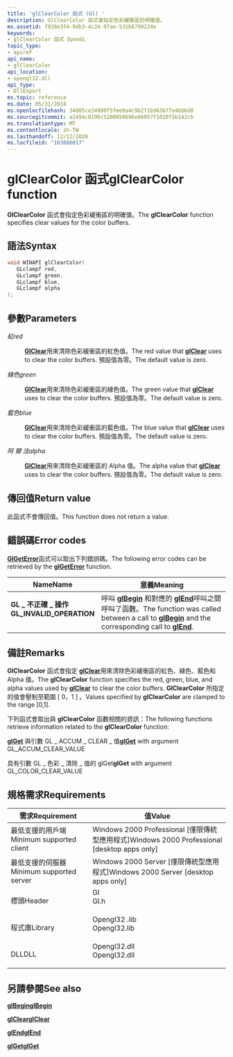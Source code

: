 ```yaml
---
title: 'glClearColor 函式 (Gl) '
description: GlClearColor 函式會指定色彩緩衝區的明確值。
ms.assetid: f938e3f4-9db3-4c24-97ae-531b6799224e
keywords:
- glClearColor 函式 OpenGL
topic_type:
- apiref
api_name:
- glClearColor
api_location:
- opengl32.dll
api_type:
- DllExport
ms.topic: reference
ms.date: 05/31/2018
ms.openlocfilehash: 34005ce34900f5fee8a4c9b2f1b963b7fe4bb6d0
ms.sourcegitcommit: a1494c819bc5200050696e66057f1020f5b142cb
ms.translationtype: MT
ms.contentlocale: zh-TW
ms.lasthandoff: 12/12/2020
ms.locfileid: "103686017"
---
```

# <a name="glclearcolor-function"></a><span data-ttu-id="76de7-104">glClearColor 函式</span><span class="sxs-lookup"><span data-stu-id="76de7-104">glClearColor function</span></span>

<span data-ttu-id="76de7-105">**GlClearColor** 函式會指定色彩緩衝區的明確值。</span><span class="sxs-lookup"><span data-stu-id="76de7-105">The **glClearColor** function specifies clear values for the color buffers.</span></span>

## <a name="syntax"></a><span data-ttu-id="76de7-106">語法</span><span class="sxs-lookup"><span data-stu-id="76de7-106">Syntax</span></span>


```C++
void WINAPI glClearColor(
   GLclampf red,
   GLclampf green,
   GLclampf blue,
   GLclampf alpha
);
```



## <a name="parameters"></a><span data-ttu-id="76de7-107">參數</span><span class="sxs-lookup"><span data-stu-id="76de7-107">Parameters</span></span>

<dl> <dt>

<span data-ttu-id="76de7-108">*紅*</span><span class="sxs-lookup"><span data-stu-id="76de7-108">*red*</span></span> 
</dt> <dd>

<span data-ttu-id="76de7-109">[**GlClear**](glclear.md)用來清除色彩緩衝區的紅色值。</span><span class="sxs-lookup"><span data-stu-id="76de7-109">The red value that [**glClear**](glclear.md) uses to clear the color buffers.</span></span> <span data-ttu-id="76de7-110">預設值為零。</span><span class="sxs-lookup"><span data-stu-id="76de7-110">The default value is zero.</span></span>

</dd> <dt>

<span data-ttu-id="76de7-111">*綠色*</span><span class="sxs-lookup"><span data-stu-id="76de7-111">*green*</span></span> 
</dt> <dd>

<span data-ttu-id="76de7-112">[**GlClear**](glclear.md)用來清除色彩緩衝區的綠色值。</span><span class="sxs-lookup"><span data-stu-id="76de7-112">The green value that [**glClear**](glclear.md) uses to clear the color buffers.</span></span> <span data-ttu-id="76de7-113">預設值為零。</span><span class="sxs-lookup"><span data-stu-id="76de7-113">The default value is zero.</span></span>

</dd> <dt>

<span data-ttu-id="76de7-114">*藍色*</span><span class="sxs-lookup"><span data-stu-id="76de7-114">*blue*</span></span> 
</dt> <dd>

<span data-ttu-id="76de7-115">[**GlClear**](glclear.md)用來清除色彩緩衝區的藍色值。</span><span class="sxs-lookup"><span data-stu-id="76de7-115">The blue value that [**glClear**](glclear.md) uses to clear the color buffers.</span></span> <span data-ttu-id="76de7-116">預設值為零。</span><span class="sxs-lookup"><span data-stu-id="76de7-116">The default value is zero.</span></span>

</dd> <dt>

<span data-ttu-id="76de7-117">*阿 爾 法*</span><span class="sxs-lookup"><span data-stu-id="76de7-117">*alpha*</span></span> 
</dt> <dd>

<span data-ttu-id="76de7-118">[**GlClear**](glclear.md)用來清除色彩緩衝區的 Alpha 值。</span><span class="sxs-lookup"><span data-stu-id="76de7-118">The alpha value that [**glClear**](glclear.md) uses to clear the color buffers.</span></span> <span data-ttu-id="76de7-119">預設值為零。</span><span class="sxs-lookup"><span data-stu-id="76de7-119">The default value is zero.</span></span>

</dd> </dl>

## <a name="return-value"></a><span data-ttu-id="76de7-120">傳回值</span><span class="sxs-lookup"><span data-stu-id="76de7-120">Return value</span></span>

<span data-ttu-id="76de7-121">此函式不會傳回值。</span><span class="sxs-lookup"><span data-stu-id="76de7-121">This function does not return a value.</span></span>

## <a name="error-codes"></a><span data-ttu-id="76de7-122">錯誤碼</span><span class="sxs-lookup"><span data-stu-id="76de7-122">Error codes</span></span>

<span data-ttu-id="76de7-123">[**GlGetError**](glgeterror.md)函式可以取出下列錯誤碼。</span><span class="sxs-lookup"><span data-stu-id="76de7-123">The following error codes can be retrieved by the [**glGetError**](glgeterror.md) function.</span></span>



| <span data-ttu-id="76de7-124">Name</span><span class="sxs-lookup"><span data-stu-id="76de7-124">Name</span></span>                                                                                                  | <span data-ttu-id="76de7-125">意義</span><span class="sxs-lookup"><span data-stu-id="76de7-125">Meaning</span></span>                                                                                                                               |
|-------------------------------------------------------------------------------------------------------|---------------------------------------------------------------------------------------------------------------------------------------|
| <dl> <span data-ttu-id="76de7-126"><dt>**GL \_ 不正確 \_ 操作**</dt></span><span class="sxs-lookup"><span data-stu-id="76de7-126"><dt>**GL\_INVALID\_OPERATION**</dt></span></span> </dl> | <span data-ttu-id="76de7-127">呼叫 [**glBegin**](glbegin.md) 和對應的 [**glEnd**](glend.md)呼叫之間呼叫了函數。</span><span class="sxs-lookup"><span data-stu-id="76de7-127">The function was called between a call to [**glBegin**](glbegin.md) and the corresponding call to [**glEnd**](glend.md).</span></span><br/> |



## <a name="remarks"></a><span data-ttu-id="76de7-128">備註</span><span class="sxs-lookup"><span data-stu-id="76de7-128">Remarks</span></span>

<span data-ttu-id="76de7-129">**GlClearColor** 函式會指定 [**glClear**](glclear.md)用來清除色彩緩衝區的紅色、綠色、藍色和 Alpha 值。</span><span class="sxs-lookup"><span data-stu-id="76de7-129">The **glClearColor** function specifies the red, green, blue, and alpha values used by [**glClear**](glclear.md) to clear the color buffers.</span></span> <span data-ttu-id="76de7-130">**GlClearColor** 所指定的值會壓制至範圍 \[ 0，1 \] 。</span><span class="sxs-lookup"><span data-stu-id="76de7-130">Values specified by **glClearColor** are clamped to the range \[0,1\].</span></span>

<span data-ttu-id="76de7-131">下列函式會取出與 **glClearColor** 函數相關的資訊：</span><span class="sxs-lookup"><span data-stu-id="76de7-131">The following functions retrieve information related to the **glClearColor** function:</span></span>

<span data-ttu-id="76de7-132">[**glGet**](glgetbooleanv--glgetdoublev--glgetfloatv--glgetintegerv.md) 與引數 GL \_ ACCUM \_ CLEAR \_ 值</span><span class="sxs-lookup"><span data-stu-id="76de7-132">[**glGet**](glgetbooleanv--glgetdoublev--glgetfloatv--glgetintegerv.md) with argument GL\_ACCUM\_CLEAR\_VALUE</span></span>

<span data-ttu-id="76de7-133">具有引數 GL \_ 色彩 \_ 清除 \_ 值的 glGet</span><span class="sxs-lookup"><span data-stu-id="76de7-133">**glGet** with argument GL\_COLOR\_CLEAR\_VALUE</span></span>

## <a name="requirements"></a><span data-ttu-id="76de7-134">規格需求</span><span class="sxs-lookup"><span data-stu-id="76de7-134">Requirements</span></span>



| <span data-ttu-id="76de7-135">需求</span><span class="sxs-lookup"><span data-stu-id="76de7-135">Requirement</span></span> | <span data-ttu-id="76de7-136">值</span><span class="sxs-lookup"><span data-stu-id="76de7-136">Value</span></span> |
|-------------------------------------|-----------------------------------------------------------------------------------------|
| <span data-ttu-id="76de7-137">最低支援的用戶端</span><span class="sxs-lookup"><span data-stu-id="76de7-137">Minimum supported client</span></span><br/> | <span data-ttu-id="76de7-138">Windows 2000 Professional \[僅限傳統型應用程式\]</span><span class="sxs-lookup"><span data-stu-id="76de7-138">Windows 2000 Professional \[desktop apps only\]</span></span><br/>                              |
| <span data-ttu-id="76de7-139">最低支援的伺服器</span><span class="sxs-lookup"><span data-stu-id="76de7-139">Minimum supported server</span></span><br/> | <span data-ttu-id="76de7-140">Windows 2000 Server \[僅限傳統型應用程式\]</span><span class="sxs-lookup"><span data-stu-id="76de7-140">Windows 2000 Server \[desktop apps only\]</span></span><br/>                                    |
| <span data-ttu-id="76de7-141">標頭</span><span class="sxs-lookup"><span data-stu-id="76de7-141">Header</span></span><br/>                   | <dl> <span data-ttu-id="76de7-142"><dt>Gl</dt></span><span class="sxs-lookup"><span data-stu-id="76de7-142"><dt>Gl.h</dt></span></span> </dl>         |
| <span data-ttu-id="76de7-143">程式庫</span><span class="sxs-lookup"><span data-stu-id="76de7-143">Library</span></span><br/>                  | <dl> <span data-ttu-id="76de7-144"><dt>Opengl32 .lib</dt></span><span class="sxs-lookup"><span data-stu-id="76de7-144"><dt>Opengl32.lib</dt></span></span> </dl> |
| <span data-ttu-id="76de7-145">DLL</span><span class="sxs-lookup"><span data-stu-id="76de7-145">DLL</span></span><br/>                      | <dl> <span data-ttu-id="76de7-146"><dt>Opengl32.dll</dt></span><span class="sxs-lookup"><span data-stu-id="76de7-146"><dt>Opengl32.dll</dt></span></span> </dl> |



## <a name="see-also"></a><span data-ttu-id="76de7-147">另請參閱</span><span class="sxs-lookup"><span data-stu-id="76de7-147">See also</span></span>

<dl> <dt>

[<span data-ttu-id="76de7-148">**glBegin**</span><span class="sxs-lookup"><span data-stu-id="76de7-148">**glBegin**</span></span>](glbegin.md)
</dt> <dt>

[<span data-ttu-id="76de7-149">**glClear**</span><span class="sxs-lookup"><span data-stu-id="76de7-149">**glClear**</span></span>](glclear.md)
</dt> <dt>

[<span data-ttu-id="76de7-150">**glEnd**</span><span class="sxs-lookup"><span data-stu-id="76de7-150">**glEnd**</span></span>](glend.md)
</dt> <dt>

[<span data-ttu-id="76de7-151">**glGet**</span><span class="sxs-lookup"><span data-stu-id="76de7-151">**glGet**</span></span>](glgetbooleanv--glgetdoublev--glgetfloatv--glgetintegerv.md)
</dt> </dl>

 

 





